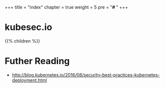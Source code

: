 +++
title = "index"
chapter = true
weight = 5
pre = "<b># </b>"
+++

# kubesec.io

{{% children  %}}

# Futher Reading

- http://blog.kubernetes.io/2016/08/security-best-practices-kubernetes-deployment.html
